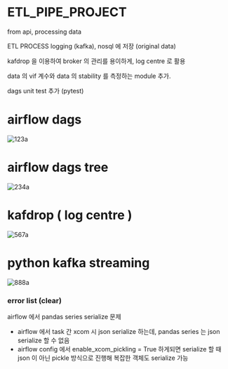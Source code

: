 # ETL_PIPE_PROJECT
from api, processing data

ETL PROCESS logging (kafka), nosql 에 저장 (original data) 

kafdrop 을 이용하여 broker 의 관리를 용이하게, log centre 로 활용

data 의 vif 계수와 data 의 stability 를 측정하는 module 추가.
 
dags unit test 추가 (pytest)
# airflow dags 
![123a](https://github.com/OwenKimcertified/ETL_PIPE_PROJECT/assets/99598620/97d50237-6549-4f89-bffd-debb7ee5dc92)
# airflow dags tree
![234a](https://github.com/OwenKimcertified/ETL_PIPE_PROJECT/assets/99598620/5ef92e45-e099-41b7-ba70-1b6fed1b5752)
# kafdrop ( log centre )
![567a](https://github.com/OwenKimcertified/ETL_PIPE_PROJECT/assets/99598620/cab8913c-ba2b-46d8-9d60-c9b05a3d2b0c)
# python kafka streaming 
![888a](https://github.com/OwenKimcertified/ETL_PIPE_PROJECT/assets/99598620/868b2942-0dbd-443d-a19f-078304ba0ef8)

### error list (clear)
airflow 에서 pandas series serialize 문제 
- airflow 에서 task 간 xcom 시 json serialize 하는데, pandas series 는 json serialize 할 수 없음
- airflow config 에서 enable_xcom_pickling = True 하게되면 serialize 할 때 json 이 아닌 pickle 방식으로 진행해 복잡한 객체도 serialize 가능



